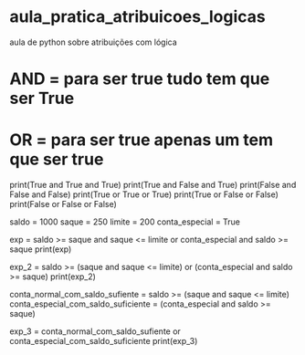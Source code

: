 # aula_pratica_atribuicoes_logicas
aula de python sobre atribuições com lógica

# AND = para ser true tudo tem que ser True
# OR = para ser true apenas um tem que ser true

print(True and True and True)
print(True and False and True)
print(False and False and False)
print(True or True or True)
print(True or False or False)
print(False or False or False)

saldo = 1000
saque = 250
limite = 200 
conta_especial = True 


exp = saldo >= saque and saque <= limite or conta_especial and saldo >= saque
print(exp)

exp_2 = saldo >= (saque and saque <= limite) or (conta_especial and saldo >= saque)
print(exp_2)

conta_normal_com_saldo_sufiente = saldo >= (saque and saque <= limite) 
conta_especial_com_saldo_suficiente = (conta_especial and saldo >= saque)

exp_3 = conta_normal_com_saldo_sufiente or conta_especial_com_saldo_suficiente
print(exp_3) 

